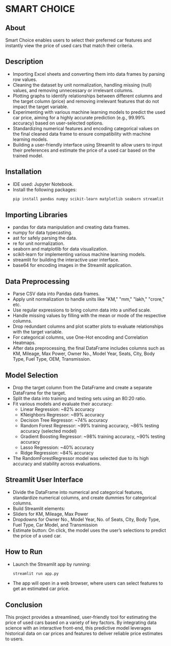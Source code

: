 # SMART CHOICE

## About
Smart Choice enables users to select their preferred car features and instantly view the price of used cars that match their criteria.

## Description
- Importing Excel sheets and converting them into data frames by parsing row values.
- Cleaning the dataset by unit normalization, handling missing (null) values, and removing unnecessary or irrelevant columns.
- Plotting graphs to identify relationships between different columns and the target column (price) and removing irrelevant features that do not impact the target variable.
- Experimenting with various machine learning models to predict the used car price, aiming for a highly accurate prediction (e.g., 99.99% accuracy) based on user-selected options.
- Standardizing numerical features and encoding categorical values on the final cleaned data frame to ensure compatibility with machine learning models.
- Building a user-friendly interface using Streamlit to allow users to input their preferences and estimate the price of a used car based on the trained model.

## Installation
- IDE used: Jupyter Notebook.
- Install the following packages:
  ```bash
  pip install pandas numpy scikit-learn matplotlib seaborn streamlit

## Importing Libraries
- pandas for data manipulation and creating data frames.
- numpy for data typecasting.
- ast for safely parsing the data.
- re for unit normalization.
- seaborn and matplotlib for data visualization.
- scikit-learn for implementing various machine learning models.
- streamlit for building the interactive user interface.
- base64 for encoding images in the Streamlit application.
## Data Preprocessing
- Parse CSV data into Pandas data frames.
- Apply unit normalization to handle units like "KM," "mm," "lakh," "crore," etc.
- Use regular expressions to bring column data into a unified scale.
- Handle missing values by filling with the mean or mode of the respective columns.
- Drop redundant columns and plot scatter plots to evaluate relationships with the target variable.
- For categorical columns, use One-Hot encoding and Correlation Heatmaps.
- After data preprocessing, the final DataFrame includes columns such as KM, Mileage, Max Power, Owner No., Model Year, Seats, City, Body Type, Fuel Type, OEM, Transmission.
## Model Selection
- Drop the target column from the DataFrame and create a separate DataFrame for the target.
- Split the data into training and testing sets using an 80:20 ratio.
- Fit various models and evaluate their accuracy:
   - Linear Regression: ~82% accuracy
   - KNeighbors Regressor: ~89% accuracy
   - Decision Tree Regressor: ~74% accuracy
   - Random Forest Regressor: ~99% training accuracy, ~86% testing accuracy (selected model)
   - Gradient Boosting Regressor: ~98% training accuracy, ~90% testing accuracy
   - Lasso Regression: ~40% accuracy
   - Ridge Regression: ~84% accuracy
- The RandomForestRegressor model was selected due to its high accuracy and stability across evaluations.

## Streamlit User Interface
- Divide the DataFrame into numerical and categorical features, standardize numerical columns, and create dummies for categorical columns.
- Build Streamlit elements:
- Sliders for KM, Mileage, Max Power
- Dropdowns for Owner No., Model Year, No. of Seats, City, Body Type, Fuel Type, Car Model, and Transmission
- Estimate button: On click, the model uses the user’s selections to predict the price of a used car.
## How to Run
- Launch the Streamlit app by running:
  ```bash
  streamlit run app.py
- The app will open in a web browser, where users can select features to get an estimated car price.
## Conclusion
This project provides a streamlined, user-friendly tool for estimating the price of used cars based on a variety of key factors. By integrating data science with an interactive front-end, this predictive model leverages historical data on car prices and features to deliver reliable price estimates to users.
